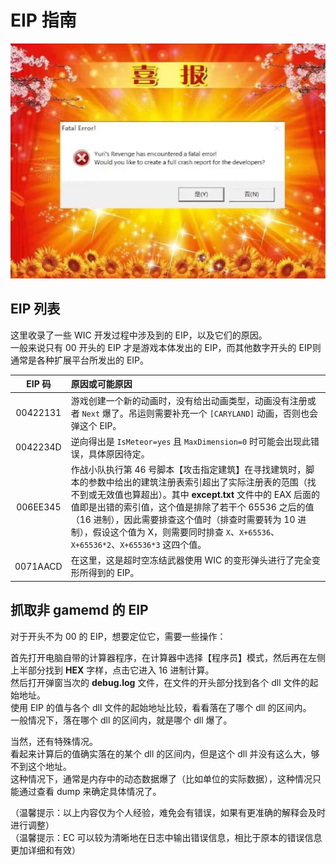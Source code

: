 # EIP 指南

![梦寐以求的弹窗](/图片/其他_喜报弹窗.png)

## EIP 列表

这里收录了一些 WIC 开发过程中涉及到的 EIP，以及它们的原因。  
一般来说只有 00 开头的 EIP 才是游戏本体发出的 EIP，而其他数字开头的 EIP则通常是各种扩展平台所发出的 EIP。

|EIP 码|原因或可能原因|
|:-:|:-|
|00422131|游戏创建一个新的动画时，没有给出动画类型，动画没有注册或者 `Next` 爆了。吊运则需要补充一个 `[CARYLAND]` 动画，否则也会弹这个 EIP。|
|0042234D|逆向得出是 `IsMeteor=yes` 且 `MaxDimension=0` 时可能会出现此错误，具体原因待定。|
|006EE345|作战小队执行第 46 号脚本【攻击指定建筑】在寻找建筑时，脚本的参数中给出的建筑注册表索引超出了实际注册表的范围（找不到或无效值也算超出）。其中 **except.txt** 文件中的 EAX 后面的值即是出错的索引值，这个值是排除了若干个 65536 之后的值（16 进制），因此需要排查这个值时（排查时需要转为 10 进制），假设这个值为 X，则需要同时排查 `X`、`X+65536`、`X+65536*2`、`X+65536*3` 这四个值。|
|0071AACD|在这里，这是超时空冻结武器使用 WIC 的变形弹头进行了完全变形所得到的 EIP。|



## 抓取非 gamemd 的 EIP

对于开头不为 00 的 EIP，想要定位它，需要一些操作：

首先打开电脑自带的计算器程序，在计算器中选择【程序员】模式，然后再在左侧上半部分找到 **HEX** 字样，点击它进入 16 进制计算。  
然后打开弹窗当次的 **debug.log** 文件，在文件的开头部分找到各个 dll 文件的起始地址。  
使用 EIP 的值与各个 dll 文件的起始地址比较，看看落在了哪个 dll 的区间内。  
一般情况下，落在哪个 dll 的区间内，就是哪个 dll 爆了。

当然，还有特殊情况。  
看起来计算后的值确实落在的某个 dll 的区间内，但是这个 dll 并没有这么大，够不到这个地址。  
这种情况下，通常是内存中的动态数据爆了（比如单位的实际数据），这种情况只能通过查看 dump 来确定具体情况了。

（温馨提示：以上内容仅为个人经验，难免会有错误，如果有更准确的解释会及时进行调整）  
（温馨提示：EC 可以较为清晰地在日志中输出错误信息，相比于原本的错误信息更加详细和有效）